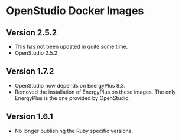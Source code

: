 # OpenStudio Docker Images

## Version 2.5.2

* This has not been updated in quite some time.
* OpenStudio 2.5.2

## Version 1.7.2 

* OpenStudio now depends on EnergyPlus 8.3.
* Removed the installation of EnergyPlus on these images. The only EnergyPlus is the one provided by OpenStudio.

## Version 1.6.1

* No longer publishing the Ruby specific versions. 
